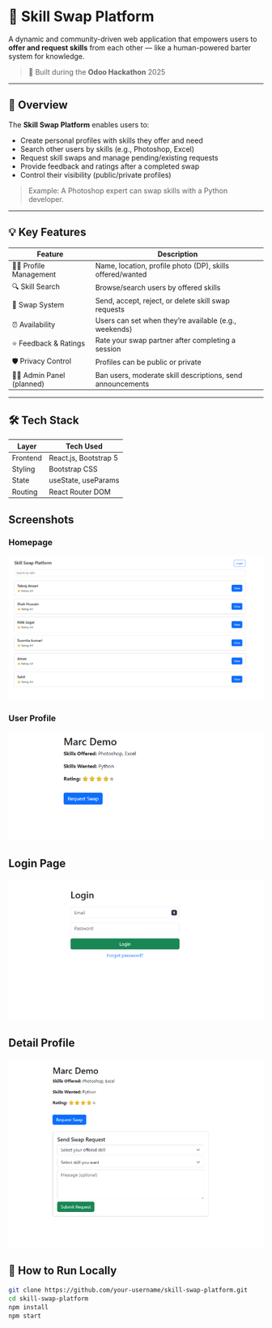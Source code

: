 # 🔁 Skill Swap Platform

A dynamic and community-driven web application that empowers users to **offer and request skills** from each other — like a human-powered barter system for knowledge.

> 🚀 Built during the **Odoo Hackathon** 2025

---

## 📌 Overview

The **Skill Swap Platform** enables users to:
- Create personal profiles with skills they offer and need
- Search other users by skills (e.g., Photoshop, Excel)
- Request skill swaps and manage pending/existing requests
- Provide feedback and ratings after a completed swap
- Control their visibility (public/private profiles)

> Example: A Photoshop expert can swap skills with a Python developer.

---

## 💡 Key Features

| Feature                    | Description |
|---------------------------|-------------|
| 🧑‍💻 Profile Management     | Name, location, profile photo (DP), skills offered/wanted |
| 🔍 Skill Search           | Browse/search users by offered skills |
| 🔁 Swap System            | Send, accept, reject, or delete skill swap requests |
| ⏰ Availability           | Users can set when they’re available (e.g., weekends) |
| ⭐ Feedback & Ratings     | Rate your swap partner after completing a session |
| 🛡 Privacy Control        | Profiles can be public or private |
| 🧑‍⚖️ Admin Panel (planned) | Ban users, moderate skill descriptions, send announcements |

---

## 🛠 Tech Stack

| Layer       | Tech Used                |
|-------------|--------------------------|
| Frontend    | React.js, Bootstrap 5    |
| Styling     | Bootstrap CSS            |
| State       | useState, useParams      |
| Routing     | React Router DOM         |


## Screenshots

### Homepage

![Homepage Screenshot](h.png)

### User Profile

![Profile Screenshot](h2.png)

## Login Page

![Login Screenshot](h1.png)

## Detail Profile

![Profile Screenshot](h3.png)


## 🔧 How to Run Locally

```bash
git clone https://github.com/your-username/skill-swap-platform.git
cd skill-swap-platform
npm install
npm start

